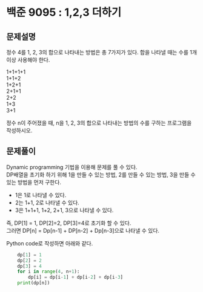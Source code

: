 백준 9095 : 1,2,3 더하기
====================

문제설명
------

정수 4를 1, 2, 3의 합으로 나타내는 방법은 총 7가지가 있다. 합을 나타낼 때는 수를 1개 이상 사용해야 한다.   

  1+1+1+1   
  1+1+2   
  1+2+1   
  2+1+1   
  2+2   
  1+3   
  3+1
  
정수 n이 주어졌을 때, n을 1, 2, 3의 합으로 나타내는 방법의 수를 구하는 프로그램을 작성하시오.   

문제풀이
------

Dynamic programming 기법을 이용해 문제를 풀 수 있다.   
DP배열을 초기화 하기 위해 1을 만들 수 있는 방법, 2를 만들 수 있는 방법, 3을 만들 수 있는 방법을 먼저 구한다.   

  - 1은 1로 나타낼 수 있다.   
  - 2는 1+1, 2로 나타낼 수 있다.
  - 3은 1+1+1, 1+2, 2+1, 3으로 나타낼 수 있다.

즉, DP[1] = 1, DP[2]=2, DP[3]=4로 초기화 할 수 있다.   
그러면 DP[n] = Dp[n-1] + DP[n-2] + Dp[n-3]으로 나타낼 수 있다.   

Python code로 작성하면 아래와 같다.   

```python
    dp[1] = 1
    dp[2] = 2
    dp[3] = 4
    for i in range(4, n+1):
        dp[i] = dp[i-1] + dp[i-2] + dp[i-3]
    print(dp[n])
 ```
 
 
